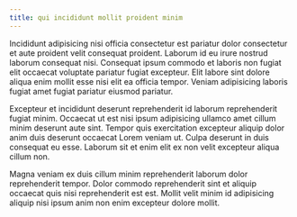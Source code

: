 ```yaml
---
title: qui incididunt mollit proident minim
---
```


Incididunt adipisicing nisi officia consectetur est pariatur dolor consectetur et aute proident velit consequat proident. Laborum id eu irure nostrud laborum consequat nisi. Consequat ipsum commodo et laboris non fugiat elit occaecat voluptate pariatur fugiat excepteur. Elit labore sint dolore aliqua enim mollit esse nisi elit ea officia tempor. Veniam adipisicing laboris fugiat amet fugiat pariatur eiusmod pariatur.

Excepteur et incididunt deserunt reprehenderit id laborum reprehenderit fugiat minim. Occaecat ut est nisi ipsum adipisicing ullamco amet cillum minim deserunt aute sint. Tempor quis exercitation excepteur aliquip dolor anim duis deserunt occaecat Lorem veniam ut. Culpa deserunt in duis consequat eu esse. Laborum sit et enim elit ex non velit excepteur aliqua cillum non.

Magna veniam ex duis cillum minim reprehenderit laborum dolor reprehenderit tempor. Dolor commodo reprehenderit sint et aliquip occaecat quis nisi reprehenderit est est. Mollit velit minim id adipisicing aliquip nisi ipsum anim non enim excepteur dolore mollit.
